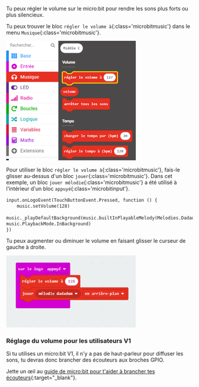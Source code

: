 Tu peux régler le volume sur le micro:bit pour rendre les sons plus forts ou plus silencieux.

Tu peux trouver le bloc `régler le volume à`{:class='microbitmusic'} dans le menu `Musique`{:class='microbitmusic'}.

<img src="images/music-menu.png" alt="The Music menu expanded, with the `set volume` block highlighted." width="350"/>

Pour utiliser le bloc `régler le volume à`{:class='microbitmusic'}, fais-le glisser au-dessus d'un bloc `jouer`{:class='microbitmusic'}.
Dans cet exemple, un bloc `jouer mélodie`{:class='microbitmusic'} a été utilisé à l'intérieur d'un bloc `appuyé`{:class='microbitinput'}.

```microbit
input.onLogoEvent(TouchButtonEvent.Pressed, function () {
    music.setVolume(128)
    music._playDefaultBackground(music.builtInPlayableMelody(Melodies.Dadadadum), music.PlaybackMode.InBackground)
})
```

Tu peux augmenter ou diminuer le volume en faisant glisser le curseur de gauche à droite.

<img src="images/volume-slider.gif" alt="Animation showing the drop-down slider on the 'set volume' block. The value is clicked to reveal the slider and the volume is adjusted by moving the slider to the left or right." width="350"/>

### Réglage du volume pour les utilisateurs V1

Si tu utilises un micro:bit V1, il n'y a pas de haut-parleur pour diffuser les sons, tu devras donc brancher des écouteurs aux broches GPIO.

Jette un œil au [guide de micro:bit pour t'aider à brancher tes écouteurs](https://makecode.microbit.org/projects/hack-your-headphones/make){:target="_blank"}.
